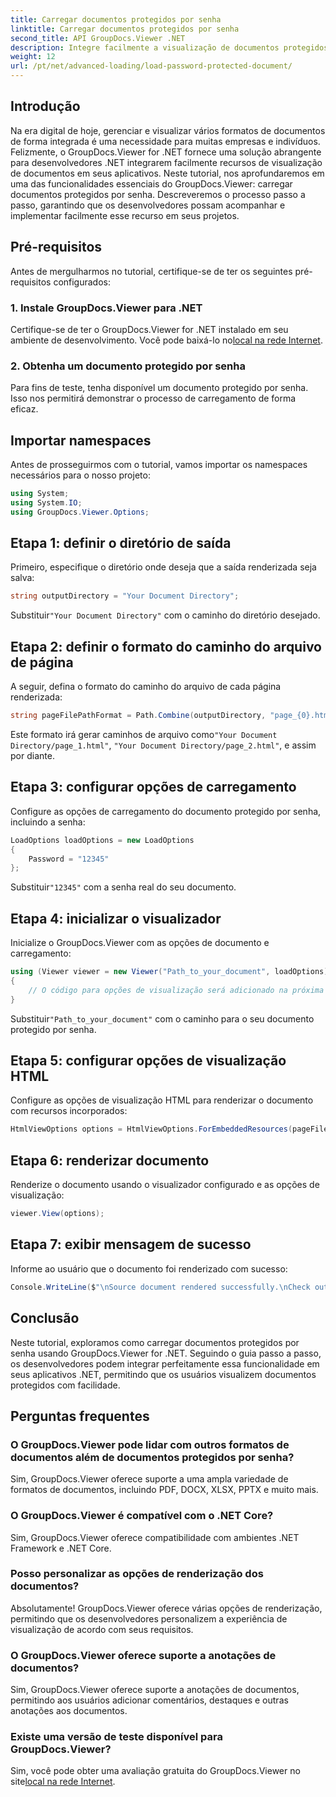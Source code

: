 ```yaml
---
title: Carregar documentos protegidos por senha
linktitle: Carregar documentos protegidos por senha
second_title: API GroupDocs.Viewer .NET
description: Integre facilmente a visualização de documentos protegidos por senha em aplicativos .NET usando GroupDocs.Viewer for .NET. Siga nosso tutorial passo a passo para uma perfeita integração.
weight: 12
url: /pt/net/advanced-loading/load-password-protected-document/
---
```

## Introdução
Na era digital de hoje, gerenciar e visualizar vários formatos de documentos de forma integrada é uma necessidade para muitas empresas e indivíduos. Felizmente, o GroupDocs.Viewer for .NET fornece uma solução abrangente para desenvolvedores .NET integrarem facilmente recursos de visualização de documentos em seus aplicativos. Neste tutorial, nos aprofundaremos em uma das funcionalidades essenciais do GroupDocs.Viewer: carregar documentos protegidos por senha. Descreveremos o processo passo a passo, garantindo que os desenvolvedores possam acompanhar e implementar facilmente esse recurso em seus projetos.
## Pré-requisitos
Antes de mergulharmos no tutorial, certifique-se de ter os seguintes pré-requisitos configurados:
### 1. Instale GroupDocs.Viewer para .NET
 Certifique-se de ter o GroupDocs.Viewer for .NET instalado em seu ambiente de desenvolvimento. Você pode baixá-lo no[local na rede Internet](https://releases.groupdocs.com/viewer/net/).
### 2. Obtenha um documento protegido por senha
Para fins de teste, tenha disponível um documento protegido por senha. Isso nos permitirá demonstrar o processo de carregamento de forma eficaz.

## Importar namespaces
Antes de prosseguirmos com o tutorial, vamos importar os namespaces necessários para o nosso projeto:
```csharp
using System;
using System.IO;
using GroupDocs.Viewer.Options;
```

## Etapa 1: definir o diretório de saída
Primeiro, especifique o diretório onde deseja que a saída renderizada seja salva:
```csharp
string outputDirectory = "Your Document Directory";
```
 Substituir`"Your Document Directory"` com o caminho do diretório desejado.
## Etapa 2: definir o formato do caminho do arquivo de página
A seguir, defina o formato do caminho do arquivo de cada página renderizada:
```csharp
string pageFilePathFormat = Path.Combine(outputDirectory, "page_{0}.html");
```
 Este formato irá gerar caminhos de arquivo como`"Your Document Directory/page_1.html"`, `"Your Document Directory/page_2.html"`, e assim por diante.
## Etapa 3: configurar opções de carregamento
Configure as opções de carregamento do documento protegido por senha, incluindo a senha:
```csharp
LoadOptions loadOptions = new LoadOptions
{
    Password = "12345"
};
```
 Substituir`"12345"` com a senha real do seu documento.
## Etapa 4: inicializar o visualizador
Inicialize o GroupDocs.Viewer com as opções de documento e carregamento:
```csharp
using (Viewer viewer = new Viewer("Path_to_your_document", loadOptions))
{
    // O código para opções de visualização será adicionado na próxima etapa.
}
```
 Substituir`"Path_to_your_document"` com o caminho para o seu documento protegido por senha.
## Etapa 5: configurar opções de visualização HTML
Configure as opções de visualização HTML para renderizar o documento com recursos incorporados:
```csharp
HtmlViewOptions options = HtmlViewOptions.ForEmbeddedResources(pageFilePathFormat);
```
## Etapa 6: renderizar documento
Renderize o documento usando o visualizador configurado e as opções de visualização:
```csharp
viewer.View(options);
```
## Etapa 7: exibir mensagem de sucesso
Informe ao usuário que o documento foi renderizado com sucesso:
```csharp
Console.WriteLine($"\nSource document rendered successfully.\nCheck output in {outputDirectory}.");
```

## Conclusão
Neste tutorial, exploramos como carregar documentos protegidos por senha usando GroupDocs.Viewer for .NET. Seguindo o guia passo a passo, os desenvolvedores podem integrar perfeitamente essa funcionalidade em seus aplicativos .NET, permitindo que os usuários visualizem documentos protegidos com facilidade.
## Perguntas frequentes
### O GroupDocs.Viewer pode lidar com outros formatos de documentos além de documentos protegidos por senha?
Sim, GroupDocs.Viewer oferece suporte a uma ampla variedade de formatos de documentos, incluindo PDF, DOCX, XLSX, PPTX e muito mais.
### O GroupDocs.Viewer é compatível com o .NET Core?
Sim, GroupDocs.Viewer oferece compatibilidade com ambientes .NET Framework e .NET Core.
### Posso personalizar as opções de renderização dos documentos?
Absolutamente! GroupDocs.Viewer oferece várias opções de renderização, permitindo que os desenvolvedores personalizem a experiência de visualização de acordo com seus requisitos.
### O GroupDocs.Viewer oferece suporte a anotações de documentos?
Sim, GroupDocs.Viewer oferece suporte a anotações de documentos, permitindo aos usuários adicionar comentários, destaques e outras anotações aos documentos.
### Existe uma versão de teste disponível para GroupDocs.Viewer?
 Sim, você pode obter uma avaliação gratuita do GroupDocs.Viewer no site[local na rede Internet](https://releases.groupdocs.com/).